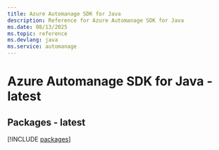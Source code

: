 ```yaml
---
title: Azure Automanage SDK for Java
description: Reference for Azure Automanage SDK for Java
ms.date: 08/13/2025
ms.topic: reference
ms.devlang: java
ms.service: automanage
---
```

# Azure Automanage SDK for Java - latest
## Packages - latest
[!INCLUDE [packages](automanage-index.md)]